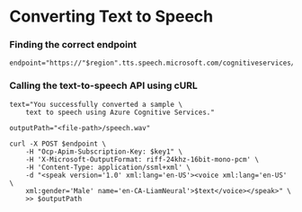 # Converting Text to Speech


### Finding the correct endpoint
```
endpoint="https://"$region".tts.speech.microsoft.com/cognitiveservices/v1"
```

### Calling the text-to-speech API using cURL
```
text="You successfully converted a sample \
    text to speech using Azure Cognitive Services."

outputPath="<file-path>/speech.wav"

curl -X POST $endpoint \
    -H "Ocp-Apim-Subscription-Key: $key1" \
    -H 'X-Microsoft-OutputFormat: riff-24khz-16bit-mono-pcm' \
    -H 'Content-Type: application/ssml+xml' \
    -d "<speak version='1.0' xml:lang='en-US'><voice xml:lang='en-US' \
    xml:gender='Male' name='en-CA-LiamNeural'>$text</voice></speak>" \
    >> $outputPath
```